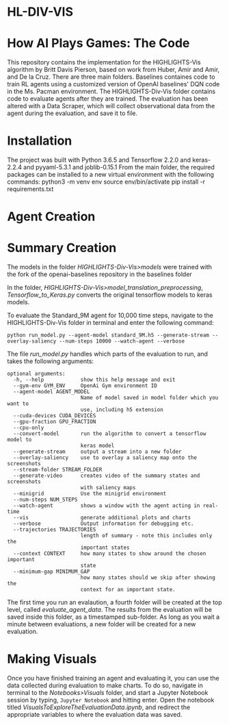 # HL-DIV-VIS
# How AI Plays Games: The Code

This repository contains the implementation for the HIGHLIGHTS-Vis algorithm by Britt Davis Pierson, based on work from Huber, Amir and Amir, and De la Cruz. There are three main folders. Baselines containes code to train RL agents using a customized version of OpenAI baselines' DQN code in the Ms. Pacman environment. The HIGHLIGHTS-Div-Vis folder contains code to evaluate agents after they are trained. The evaluation has been altered with a Data Scraper, which will collect observational data from the agent during the evaluation, and save it to file.  

# Installation

The project was built with Python 3.6.5 and Tensorflow 2.2.0 and keras-2.2.4 and pyyaml-5.3.1 and joblib-0.15.1 
From the main folder, the required packages can be installed to a new virtual environment with the following commands:
python3 -m venv env
source env/bin/activate
pip install -r requirements.txt

# Agent Creation


# Summary Creation
The models in the folder *HIGHLIGHTS-Div-Vis>models* were trained with the fork of the openai-baselines repository in the baselines folder

In the folder, *HIGHLIGHTS-Div-Vis>model_translation_preprocessing*, *Tensorflow_to_Keras.py* converts the original tensorflow models to keras models.

To evaluate the Standard_9M agent for 10,000 time steps, navigate to the HIGHLIGHTS-Div-Vis folder in terminal and enter the following command:
```
python run_model.py --agent-model standard_9M.h5 --generate-stream --overlay-saliency --num-steps 10000 --watch-agent --verbose
```

The file *run_model.py* handles which parts of the evaluation to run, and takes the following arguments: 
```
optional arguments:
  -h, --help            show this help message and exit
  --gym-env GYM_ENV     OpenAi Gym environment ID
  --agent-model AGENT_MODEL
                        Name of model saved in model folder which you want to
                        use, including h5 extension
  --cuda-devices CUDA_DEVICES
  --gpu-fraction GPU_FRACTION
  --cpu-only
  --convert-model       run the algorithm to convert a tensorflow model to
                        keras model
  --generate-stream     output a stream into a new folder
  --overlay-saliency    use to overlay a saliency map onto the screenshots
  --stream-folder STREAM_FOLDER
  --generate-video      creates video of the summary states and screenshots
                        with saliency maps
  --minigrid            Use the minigrid environment
  --num-steps NUM_STEPS
  --watch-agent         shows a window with the agent acting in real-time
  --vis                 generate additional plots and charts
  --verbose             Output information for debugging etc.
  --trajectories TRAJECTORIES
                        length of summary - note this includes only the
                        important states
  --context CONTEXT     how many states to show around the chosen important
                        state
  --minimum-gap MINIMUM_GAP
                        how many states should we skip after showing the
                        context for an important state.
```

The first time you run an evalaution, a fourth folder will be created at the top level, called *evaluate_agent_data*. The results from the evaluation will be saved inside this folder, as a timestamped sub-folder. As long as you wait a minute between evaluations, a new folder will be created for a new evaluation. 

# Making Visuals
Once you have finished training an agent and evaluating it, you can use the data collected during evaluation to make charts. To do so, navigate in terminal to the *Notebooks>Visuals* folder, and start a Jupyter Notebook session by typing, `Jupyter Notebook` and hitting enter. Open the notebook titled *VisualsToExploreTheEvaluationData.ipynb*, and redirect the appropriate variables to where the evaluation data was saved.
